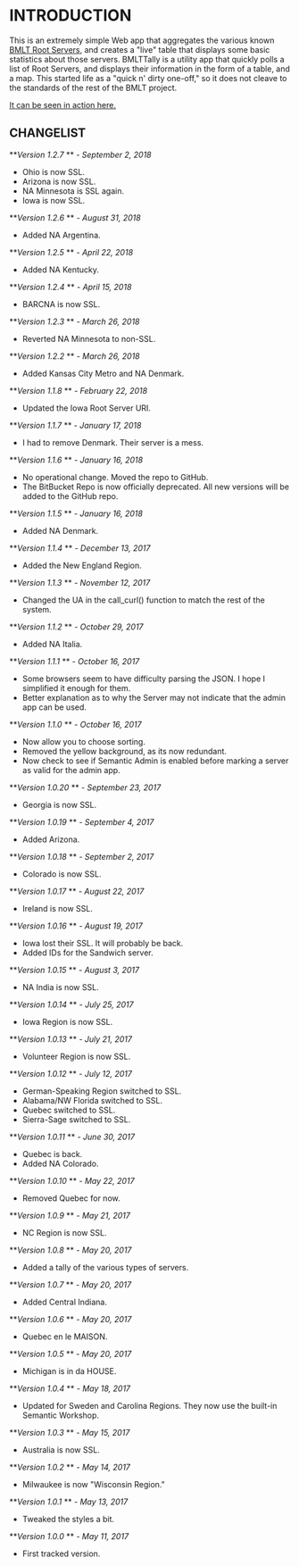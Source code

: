 INTRODUCTION
============
This is an extremely simple Web app that aggregates the various known [BMLT Root Servers](https://bmlt.magshare.net/installing-a-new-root-server/), and creates a "live" table that displays some basic statistics about those servers.
BMLTTally is a utility app that quickly polls a list of Root Servers, and displays their information in the form of a table, and a map. This started life as a "quick n' dirty one-off," so it does not cleave to the standards of the rest of the BMLT project.

[It can be seen in action here.](https://bmlt.magshare.net/bmlt-tally)

CHANGELIST
----------
***Version 1.2.7* ** *- September 2, 2018*

- Ohio is now SSL.
- Arizona is now SSL.
- NA Minnesota is SSL again.
- Iowa is now SSL.

***Version 1.2.6* ** *- August 31, 2018*

- Added NA Argentina.

***Version 1.2.5* ** *- April 22, 2018*

- Added NA Kentucky.

***Version 1.2.4* ** *- April 15, 2018*

- BARCNA is now SSL.

***Version 1.2.3* ** *- March 26, 2018*

- Reverted NA Minnesota to non-SSL.

***Version 1.2.2* ** *- March 26, 2018*

- Added Kansas City Metro and NA Denmark.

***Version 1.1.8* ** *- February 22, 2018*

- Updated the Iowa Root Server URI.

***Version 1.1.7* ** *- January 17, 2018*

- I had to remove Denmark. Their server is a mess.

***Version 1.1.6* ** *- January 16, 2018*

- No operational change. Moved the repo to GitHub.
- The BitBucket Repo is now officially deprecated. All new versions will be added to the GitHub repo.

***Version 1.1.5* ** *- January 16, 2018*

- Added NA Denmark.

***Version 1.1.4* ** *- December 13, 2017*

- Added the New England Region.

***Version 1.1.3* ** *- November 12, 2017*

- Changed the UA in the call_curl() function to match the rest of the system.

***Version 1.1.2* ** *- October 29, 2017*

- Added NA Italia.

***Version 1.1.1* ** *- October 16, 2017*

- Some browsers seem to have difficulty parsing the JSON. I hope I simplified it enough for them.
- Better explanation as to why the Server may not indicate that the admin app can be used.

***Version 1.1.0* ** *- October 16, 2017*

- Now allow you to choose sorting.
- Removed the yellow background, as its now redundant.
- Now check to see if Semantic Admin is enabled before marking a server as valid for the admin app.

***Version 1.0.20* ** *- September 23, 2017*

- Georgia is now SSL.

***Version 1.0.19* ** *- September 4, 2017*

- Added Arizona.

***Version 1.0.18* ** *- September 2, 2017*

- Colorado is now SSL.

***Version 1.0.17* ** *- August 22, 2017*

- Ireland is now SSL.

***Version 1.0.16* ** *- August 19, 2017*

- Iowa lost their SSL. It will probably be back.
- Added IDs for the Sandwich server.

***Version 1.0.15* ** *- August 3, 2017*

- NA India is now SSL.

***Version 1.0.14* ** *- July 25, 2017*

- Iowa Region is now SSL.

***Version 1.0.13* ** *- July 21, 2017*

- Volunteer Region is now SSL.

***Version 1.0.12* ** *- July 12, 2017*

- German-Speaking Region switched to SSL.
- Alabama/NW Florida switched to SSL.
- Quebec switched to SSL.
- Sierra-Sage switched to SSL.

***Version 1.0.11* ** *- June 30, 2017*

- Quebec is back.
- Added NA Colorado.

***Version 1.0.10* ** *- May 22, 2017*

- Removed Quebec for now.

***Version 1.0.9* ** *- May 21, 2017*

- NC Region is now SSL.

***Version 1.0.8* ** *- May 20, 2017*

- Added a tally of the various types of servers.

***Version 1.0.7* ** *- May 20, 2017*

- Added Central Indiana.

***Version 1.0.6* ** *- May 20, 2017*

- Quebec en le MAISON.

***Version 1.0.5* ** *- May 20, 2017*

- Michigan is in da HOUSE.

***Version 1.0.4* ** *- May 18, 2017*

- Updated for Sweden and Carolina Regions. They now use the built-in Semantic Workshop.

***Version 1.0.3* ** *- May 15, 2017*

- Australia is now SSL.

***Version 1.0.2* ** *- May 14, 2017*

- Milwaukee is now "Wisconsin Region."

***Version 1.0.1* ** *- May 13, 2017*

- Tweaked the styles a bit.

***Version 1.0.0* ** *- May 11, 2017*

- First tracked version.
